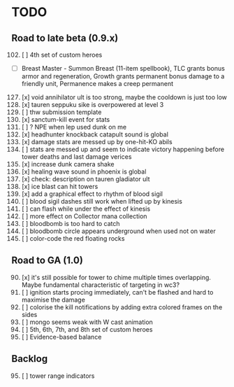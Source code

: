 # TODO

## Road to late beta (0.9.x)

102. [ ] 4th set of custom heroes
  - [ ] Breast Master - Summon Breast (11-item spellbook), TLC grants bonus armor and regeneration, Growth grants permanent bonus damage to a friendly unit, Permanence makes a creep permanent
127. [x] void annihilator ult is too strong, maybe the cooldown is just too low
135. [x] tauren seppuku sike is overpowered at level 3
136. [ ] thw submission template
139. [x] sanctum-kill event for stats
140. [ ] ? NPE when lep used dunk on me
141. [x] headhunter knockback catapult sound is global
142. [x] damage stats are messed up by one-hit-KO abils
143. [ ] stats are messed up and seem to indicate victory happening before tower deaths and last damage verices
144. [x] increase dunk camera shake
145. [x] healing wave sound in phoenix is global
146. [x] check: description on tauren gladiator ult
147. [x] ice blast can hit towers
148. [x] add a graphical effect to rhythm of blood sigil
149. [ ] blood sigil dashes still work when lifted up by kinesis
150. [ ] can flash while under the effect of kinesis
151. [ ] more effect on Collector mana collection
152. [ ] bloodbomb is too hard to catch
153. [ ] bloodbomb circle appears underground when used not on water
154. [ ] color-code the red floating rocks

## Road to GA (1.0)

90. [x] it's still possible for tower to chime multiple times overlapping. Maybe fundamental characteristic of targeting in wc3?
99. [ ] ignition starts procing immediately, can't be flashed and hard to maximise the damage
106. [ ] colorise the kill notifications by adding extra colored frames on the sides
120. [ ] mongo seems weak with W cast animation
137. [ ] 5th, 6th, 7th, and 8th set of custom heroes
138. [ ] Evidence-based balance

## Backlog

95. [ ] tower range indicators
